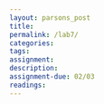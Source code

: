 ```yaml
---  
layout: parsons_post  
title: 
permalink: /lab7/  
categories:   
tags:  
assignment: 
description: 
assignment-due: 02/03
readings: 
---  
```

